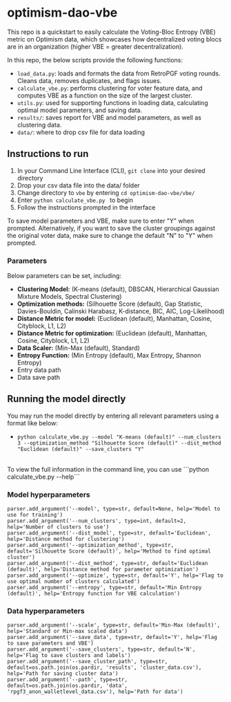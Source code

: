 # optimism-dao-vbe
This repo is a quickstart to easily calculate the Voting-Bloc Entropy (VBE) metric on Optimism data, which showcases how decentralized voting blocs are in an organization (higher VBE = greater decentralization).

In this repo, the below scripts provide the following functions:
- ```load_data.py```: loads and formats the data from RetroPGF voting rounds. Cleans data, removes duplicates, and flags issues.
- ```calculate_vbe.py```: performs clustering for voter feature data, and computes VBE as a function on the size of the largest cluster.
- ```utils.py```: used for supporting functions in loading data, calculating optimal model parameters, and saving data.
- ```results/```: saves report for VBE and model parameters, as well as clustering data.
- ```data/```: where to drop csv file for data loading

## Instructions to run

1. In your Command Line Interface (CLI), ```git clone``` into your desired directory
2. Drop your csv data file into the data/ folder
3. Change directory to ```vbe``` by entering ```cd optimism-dao-vbe/vbe/```
4. Enter ```python calculate_vbe.py ``` to begin
5. Follow the instructions prompted in the interface

To save model parameters and VBE, make sure to enter "Y" when prompted. Alternatively, if you want to save the cluster groupings against the original voter data, make sure to change the default "N" to "Y" when prompted.

### Parameters
Below parameters can be set, including:

- **Clustering Model:** (K-means (default), DBSCAN, Hierarchical Gaussian Mixture Models, Spectral Clustering)
- **Optimization methods:** (Silhouette Score (default), Gap Statistic, Davies-Bouldin, Calinski Harabasz, K-distance, BIC, AIC, Log-Likelihood)
- **Distance Metric for model:** (Euclidean (default), Manhattan, Cosine, Cityblock, L1, L2)
- **Distance Metric for optimization:** (Euclidean (default), Manhattan, Cosine, Cityblock, L1, L2)
- **Data Scaler:** (Min-Max (default), Standard)
- **Entropy Function:** (Min Entropy (default), Max Entropy, Shannon Entropy)
- Entry data path
- Data save path

## Running the model directly
You may run the model directly by entering all relevant parameters using a format like below:
- ```python calculate_vbe.py --model "K-means (default)" --num_clusters 3 --optimization_method "Silhouette Score (default)" --dist_method "Euclidean (default)" --save_clusters "Y" ```
<br />
To view the full information in the command line, you can use ```python calculate_vbe.py --help```

### Model hyperparameters

    parser.add_argument('--model', type=str, default=None, help='Model to use for training')
    parser.add_argument('--num_clusters', type=int, default=2, help='Number of clusters to use')
    parser.add_argument('--dist_model', type=str, default='Euclidean', help='Distance method for clustering')
    parser.add_argument('--optimization_method', type=str, default='Silhouette Score (default)', help='Method to find optimal cluster')
    parser.add_argument('--dist_method', type=str, default='Euclidean (default)', help='Distance method for parameter optimization')
    parser.add_argument('--optimize', type=str, default='Y', help='Flag to use optimal number of clusters calculated')
    parser.add_argument('--entropy', type=str, default='Min Entropy (default)', help='Entropy function for VBE calculation')

### Data hyperparameters
    parser.add_argument('--scale', type=str, default='Min-Max (default)', help='Standard or Min-max scaled data')
    parser.add_argument('--save_data', type=str, default='Y', help='Flag to save parameters and VBE')
    parser.add_argument('--save_clusters', type=str, default='N', help='Flag to save clusters and labels')
    parser.add_argument('--save_cluster_path', type=str, default=os.path.join(os.pardir, 'results', 'cluster_data.csv'), help='Path for saving cluster data')
    parser.add_argument('--path', type=str, default=os.path.join(os.pardir, 'data', 'rpgf3_anon_walletlevel_data.csv'), help='Path for data')

